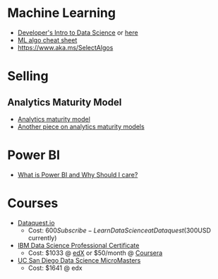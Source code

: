 # Machine Learning
- [Developer's Intro to Data Science](https://github.com/microsoft/c9-dev-intro-data-science/) or [here](aka.ms/DevIntroDS_GitHub)
- [ML algo cheat sheet](https://www.aka.ms/SelectAlgos)
- https://www.aka.ms/SelectAlgos

# Selling
## Analytics Maturity Model
- [Analytics maturity model](https://www.bing.com/images/search?q=analytics+maturity+model&FORM=HDRSC3)
- [Another piece on analytics maturity models](https://www.forbes.com/sites/joshbersin/2013/10/07/big-data-in-human-resources-a-world-of-haves-and-have-nots/#157dba6c200f)

# Power BI
- [What is Power BI and Why Should I care?](https://www.youtube.com/watch?v=oLlam_QjQKU&feature=youtu.be)

# Courses
- [Dataquest.io](https://www.dataquest.io/subscribe/)
  - Cost: $600 Subscribe - Learn Data Science at Dataquest ($300USD currently)
- [IBM Data Science Professional Certificate]()
  - Cost: $1033 @ [edX](https://www.edx.org/professional-certificate/ibm-data-science) or $50/month @ [Coursera](https://www.coursera.org/professional-certificates/ibm-data-science?utm_source=IBM&utm_medium=institutions&utm_campaign=ENDec2018)
- [UC San Diego Data Science MicroMasters](https://www.edx.org/micromasters/uc-san-diegox-data-science)
  - Cost: $1641 @ edx 

